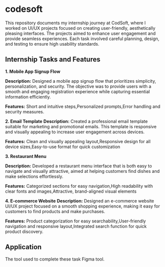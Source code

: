 # codesoft
This repository documents my internship journey at CodSoft, where I worked on UI/UX projects focused on creating user-friendly, aesthetically pleasing interfaces. The projects aimed to enhance user engagement and provide seamless experiences. Each task involved careful planning, design, and testing to ensure high usability standards.


## Internship Tasks and Features
**1. Mobile App Signup Flow**

**Description:** Designed a mobile app signup flow that prioritizes simplicity, personalization, and security. The objective was to provide users with a smooth and engaging registration experience while capturing essential information efficiently.

**Features:**
Short and intuitive steps,Personalized prompts,Error handling and security measures.

**2. Email Template**
**Description:** Created a professional email template suitable for marketing and promotional emails. This template is responsive and visually appealing to increase user engagement across devices.

**Features:**
Clean and visually appealing layout,Responsive design for all device sizes,Easy-to-use format for quick customization

**3. Restaurant Menu**

**Description:** Developed a restaurant menu interface that is both easy to navigate and visually attractive, aimed at helping customers find dishes and make selections effortlessly.

**Features:**
Categorized sections for easy navigation,High readability with clear fonts and images,Attractive, brand-aligned visual elements

**4. E-commerce Website**
**Description:** Designed an e-commerce website UI/UX project focused on a smooth shopping experience, making it easy for customers to find products and make purchases.

**Features:**
Product categorization for easy searchability,User-friendly navigation and responsive layout,Integrated search function for quick product discovery.

## Application
The tool used to complete these task  Figma tool.
